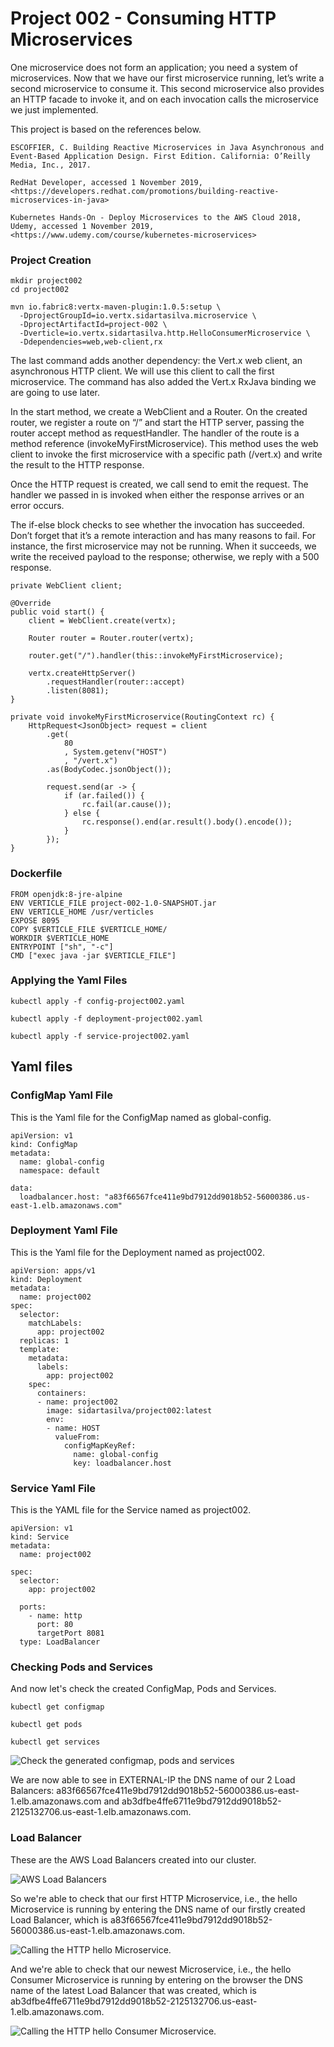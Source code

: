 # Project 002 - Consuming HTTP Microservices

One microservice does not form an application; you need a system of microservices. Now that we have our first microservice running, let’s write a second microservice to consume it. This second microservice also provides an HTTP facade to invoke it, and on each invocation calls the microservice we just implemented.

This project is based on the references below.

    ESCOFFIER, C. Building Reactive Microservices in Java Asynchronous and Event-Based Application Design. First Edition. California: O’Reilly Media, Inc., 2017.

    RedHat Developer, accessed 1 November 2019, <https://developers.redhat.com/promotions/building-reactive-microservices-in-java>

    Kubernetes Hands-On - Deploy Microservices to the AWS Cloud 2018, Udemy, accessed 1 November 2019, <https://www.udemy.com/course/kubernetes-microservices>


### Project Creation

    mkdir project002
    cd project002

    mvn io.fabric8:vertx-maven-plugin:1.0.5:setup \
      -DprojectGroupId=io.vertx.sidartasilva.microservice \
      -DprojectArtifactId=project-002 \
      -Dverticle=io.vertx.sidartasilva.http.HelloConsumerMicroservice \
      -Ddependencies=web,web-client,rx

The last command adds another dependency: the Vert.x web client, an asynchronous HTTP client. We will use this client to call the first microservice. The command has also added the Vert.x RxJava binding we are going to use later.

In the start method, we create a WebClient and a Router. On the created router, we register a route on “/” and start the HTTP server, passing the router accept method as requestHandler. The handler of the route is a method reference (invokeMyFirstMicroservice). This method uses the web client to invoke  the first microservice with a specific path (/vert.x) and write the result to the HTTP response.

Once the HTTP request is created, we call send to emit the request. The handler we passed in is invoked when either the response arrives or an error occurs.

The if-else block checks to see whether the invocation has succeeded. Don’t forget that it’s a remote interaction and has many reasons to fail. For instance, the first microservice may not be running. When it succeeds, we write the received payload to the response; otherwise, we reply with a 500 response.
 

    private WebClient client;

    @Override
    public void start() {
        client = WebClient.create(vertx);

        Router router = Router.router(vertx);

        router.get("/").handler(this::invokeMyFirstMicroservice);

        vertx.createHttpServer()
            .requestHandler(router::accept)
            .listen(8081);
    }

    private void invokeMyFirstMicroservice(RoutingContext rc) {
        HttpRequest<JsonObject> request = client
            .get(
                80
                , System.getenv("HOST")
                , "/vert.x")
            .as(BodyCodec.jsonObject());

            request.send(ar -> {
                if (ar.failed()) {
                    rc.fail(ar.cause());
                } else {
                    rc.response().end(ar.result().body().encode());
                }
            });
    }
 
 
### Dockerfile

    FROM openjdk:8-jre-alpine
    ENV VERTICLE_FILE project-002-1.0-SNAPSHOT.jar
    ENV VERTICLE_HOME /usr/verticles
    EXPOSE 8095
    COPY $VERTICLE_FILE $VERTICLE_HOME/
    WORKDIR $VERTICLE_HOME
    ENTRYPOINT ["sh", "-c"]
    CMD ["exec java -jar $VERTICLE_FILE"]


### Applying the Yaml Files


    kubectl apply -f config-project002.yaml

    kubectl apply -f deployment-project002.yaml

    kubectl apply -f service-project002.yaml


## Yaml files


### ConfigMap Yaml File


This is the Yaml file for the ConfigMap named as global-config.

    apiVersion: v1
    kind: ConfigMap
    metadata:
      name: global-config
      namespace: default

    data:
      loadbalancer.host: "a83f66567fce411e9bd7912dd9018b52-56000386.us-east-1.elb.amazonaws.com"



### Deployment Yaml File


This is the Yaml file for the Deployment named as project002.

 
    apiVersion: apps/v1
    kind: Deployment
    metadata:
      name: project002
    spec:
      selector:
        matchLabels:
          app: project002
      replicas: 1
      template:
        metadata:
          labels:
            app: project002
        spec:
          containers:
          - name: project002
            image: sidartasilva/project002:latest
            env:
            - name: HOST
              valueFrom:
                configMapKeyRef:
                  name: global-config
                  key: loadbalancer.host

 
 ### Service Yaml File


This is the YAML file for the Service named as project002.


    apiVersion: v1
    kind: Service
    metadata:
      name: project002

    spec:
      selector:
        app: project002

      ports:
        - name: http
          port: 80
          targetPort 8081
      type: LoadBalancer



### Checking Pods and Services

And now let's check the created ConfigMap, Pods and Services.


    kubectl get configmap

    kubectl get pods

    kubectl get services


![](images/Captura-de-tela-de-2019-11-02-18-40-02.png "Check the generated configmap, pods and services")


We are now able to see in EXTERNAL-IP the DNS name of our 2 Load Balancers: a83f66567fce411e9bd7912dd9018b52-56000386.us-east-1.elb.amazonaws.com and ab3dfbe4ffe6711e9bd7912dd9018b52-2125132706.us-east-1.elb.amazonaws.com.


 ### Load Balancer

These are the AWS Load Balancers created into our cluster.

![](images/Captura-de-tela-de-2019-11-02-18-48-25.png "AWS Load Balancers")


So we're able to check that our first HTTP Microservice, i.e., the hello Microservice is running by entering the DNS name of our firstly created Load Balancer, which is a83f66567fce411e9bd7912dd9018b52-56000386.us-east-1.elb.amazonaws.com.


![](images/Captura-de-tela-de-2019-11-03-09-41-38.png "Calling the HTTP hello Microservice.")


And we're able to check that our newest Microservice, i.e., the hello Consumer Microservice is running by entering on the browser the DNS name of the latest Load Balancer that was created, which is ab3dfbe4ffe6711e9bd7912dd9018b52-2125132706.us-east-1.elb.amazonaws.com.


![](images/Captura-de-tela-de-2019-11-03-15-35-53.png "Calling the HTTP hello Consumer Microservice.")
